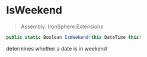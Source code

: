 ﻿

# IsWeekend

> Assembly: IronSphere.Extensions

```csharp
public static Boolean IsWeekend(this DateTime this)
```

determines whether a date is in weekend


